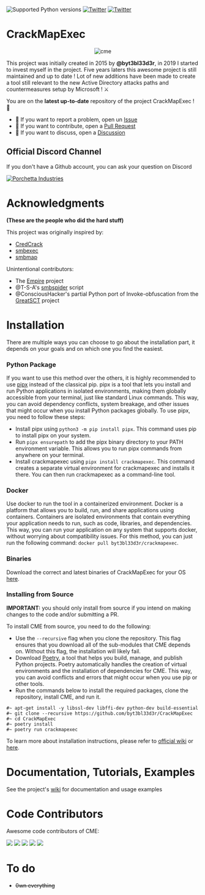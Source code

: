 ![Supported Python versions](https://img.shields.io/badge/python-3.7+-blue.svg) [![Twitter](https://img.shields.io/twitter/follow/byt3bl33d3r?label=byt3bl33d3r&style=social)](https://twitter.com/intent/follow?screen_name=byt3bl33d3r) [![Twitter](https://img.shields.io/twitter/follow/mpgn_x64?label=mpgn_x64&style=social)](https://twitter.com/intent/follow?screen_name=mpgn_x64)

# CrackMapExec

<p align="center">
  <img src="https://cloud.githubusercontent.com/assets/5151193/17577511/d312ceb4-5f3b-11e6-8de5-8822246289fd.jpg" alt="cme"/>
</p>

This project was initially created in 2015 by **@byt3bl33d3r**, in 2019 I started to invest myself in the project. Five years laters this awesome project is still maintained and up to date ! Lot of new additions have been made to create a tool still relevant to the new Active Directory attacks paths and countermeasures setup by Microsoft ! ⚔️

You are on the **latest up-to-date** repository of the project CrackMapExec ! 🎉

- 🚧 If you want to report a problem, open un [Issue](https://github.com/mpgn/CrackMapExec/issues) 
- 🔀 If you want to contribute, open a [Pull Request](https://github.com/mpgn/CrackMapExec/pulls)
- 💬 If you want to discuss, open a [Discussion](https://github.com/mpgn/CrackMapExec/discussions)

## Official Discord Channel

If you don't have a Github account, you can ask your question on Discord

[![Porchetta Industries](https://discordapp.com/api/guilds/736724457258745996/widget.png?style=banner3)](https://discord.gg/ycGXUxy)

# Acknowledgments
**(These are the people who did the hard stuff)**

This project was originally inspired by:
- [CredCrack](https://github.com/gojhonny/CredCrack)
- [smbexec](https://github.com/pentestgeek/smbexec)
- [smbmap](https://github.com/ShawnDEvans/smbmap)

Unintentional contributors:

- The [Empire](https://github.com/PowerShellEmpire/Empire) project
- @T-S-A's [smbspider](https://github.com/T-S-A/smbspider) script
- @ConsciousHacker's partial Python port of Invoke-obfuscation from the [GreatSCT](https://github.com/GreatSCT/GreatSCT) project

# Installation

There are multiple ways you can choose to go about the installation part, it depends on your goals and on which one you find the easiest. 

### Python Package

If you want to use this method over the others, it is highly recommended to use [pipx](https://pypi.org/project/pipx/) instead of the classical pip. pipx is a tool that lets you install and run Python applications in isolated environments, making them globally accessible from your terminal, just like standard Linux commands. This way, you can avoid dependency conflicts, system breakage, and other issues that might occur when you install Python packages globally. To use pipx, you need to follow these steps:

- Install pipx using `python3 -m pip install pipx`. This command uses pip to install pipx on your system.
- Run `pipx ensurepath` to add the pipx binary directory to your PATH environment variable. This allows you to run pipx commands from anywhere on your terminal.
- Install crackmapexec using `pipx install crackmapexec`. This command creates a separate virtual environment for crackmapexec and installs it there. You can then run crackmapexec as a command-line tool.

### Docker

Use docker to run the tool in a containerized environment. Docker is a platform that allows you to build, run, and share applications using containers. Containers are isolated environments that contain everything your application needs to run, such as code, libraries, and dependencies. This way, you can run your application on any system that supports docker, without worrying about compatibility issues. For this method, you can just run the following command: `docker pull byt3bl33d3r/crackmapexec`.

### Binaries

Download the correct and latest binaries of CrackMapExec for your OS [here](https://github.com/byt3bl33d3r/CrackMapExec/releases).

### Installing from Source

**IMPORTANT:** you should only install from source if you intend on making changes to the code and/or submitting a PR.

To install CME from source, you need to do the following:

- Use the `--recursive` flag when you clone the repository. This flag ensures that you download all of the sub-modules that CME depends on. Without this flag, the installation will likely fail.
- Download [Poetry](https://python-poetry.org/docs/#installing-with-pipx), a tool that helps you build, manage, and publish Python projects. Poetry automatically handles the creation of virtual environments and the installation of dependencies for CME. This way, you can avoid conflicts and errors that might occur when you use pip or other tools.
- Run the commands below to install the required packages, clone the repository, install CME, and run it.

```
#~ apt-get install -y libssl-dev libffi-dev python-dev build-essential
#~ git clone --recursive https://github.com/byt3bl33d3r/CrackMapExec
#~ cd CrackMapExec
#~ poetry install
#~ poetry run crackmapexec
```

To learn more about installation instructions, please refer to [official wiki](https://www.crackmapexec.wiki/getting-started/installation) or [here](https://github.com/byt3bl33d3r/CrackMapExec/wiki/Installation).

# Documentation, Tutorials, Examples
See the project's [wiki](https://www.crackmapexec.wiki/) for documentation and usage examples

# Code Contributors

Awesome code contributors of CME:

[![](https://github.com/Marshall-Hallenbeck.png?size=50)](https://github.com/Marshall-Hallenbeck)
[![](https://github.com/zblurx.png?size=50)](https://github.com/zblurx)
[![](https://github.com/NeffIsBack.png?size=50)](https://github.com/NeffIsBack)
[![](https://github.com/Hackndo.png?size=50)](https://github.com/Hackndo)
[![](https://github.com/nurfed1?size=50)](https://github.com/nurfed1)


# To do
- ~~0wn everything~~

